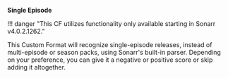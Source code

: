 <!-- markdownlint-disable MD041-->
**Single Episode**<br>

!!! danger "This CF utilizes functionality only available starting in Sonarr v4.0.2.1262."

This Custom Format will recognize single-episode releases, instead of multi-episode or season packs, using Sonarr's built-in parser. Depending on your preference, you can give it a negative or positive score or skip adding it altogether.
<!-- markdownlint-enable MD041-->
